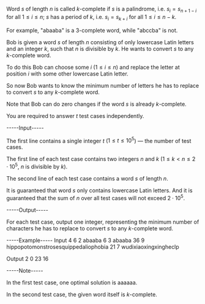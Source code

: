 Word $s$ of length $n$ is called $k$-complete if   $s$ is a palindrome, i.e. $s_i=s_{n+1-i}$ for all $1 \le i \le n$;  $s$ has a period of $k$, i.e. $s_i=s_{k+i}$ for all $1 \le i \le n-k$. 

For example, "abaaba" is a $3$-complete word, while "abccba" is not.

Bob is given a word $s$ of length $n$ consisting of only lowercase Latin letters and an integer $k$, such that $n$ is divisible by $k$. He wants to convert $s$ to any $k$-complete word.

To do this Bob can choose some $i$ ($1 \le i \le n$) and replace the letter at position $i$ with some other lowercase Latin letter.

So now Bob wants to know the minimum number of letters he has to replace to convert $s$ to any $k$-complete word.

Note that Bob can do zero changes if the word $s$ is already $k$-complete.

You are required to answer $t$ test cases independently.


-----Input-----

The first line contains a single integer $t$ ($1 \le t\le 10^5$) — the number of test cases.

The first line of each test case contains two integers $n$ and $k$ ($1 \le k < n \le 2 \cdot 10^5$, $n$ is divisible by $k$).

The second line of each test case contains a word $s$ of length $n$.

It is guaranteed that word $s$ only contains lowercase Latin letters. And it is guaranteed that the sum of $n$ over all test cases will not exceed $2 \cdot 10^5$.


-----Output-----

For each test case, output one integer, representing the minimum number of characters he has to replace to convert $s$ to any $k$-complete word.


-----Example-----
Input
4
6 2
abaaba
6 3
abaaba
36 9
hippopotomonstrosesquippedaliophobia
21 7
wudixiaoxingxingheclp

Output
2
0
23
16



-----Note-----

In the first test case, one optimal solution is aaaaaa.

In the second test case, the given word itself is $k$-complete.
